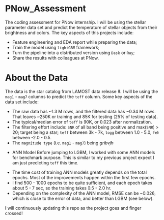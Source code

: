 # PNow_Assessment
The coding assessment for PNow internship. I will be using the stellar parameter data set and predict the temperature of stellar objects from their brightness and colors. The key aspects of this projects include:
- Feature engineering and EDA report while preparing the data;
- Train the model using `lightGBM` framework;
- Turn the pipeline into a distributed version using `Dask` or `Ray`;
- Share the results with colleagues at PNow.

# About the Data
The data is the star catalog from LAMOST data release 8. I will be using the `mag1` - `mag7` columns to predict the `teff` column. Some key aspects of the data set include:
- The raw data has ~1.3 M rows, and the filtered data has ~0.34 M rows. That leaves ~250K or training and 85K for testing (25% of testing data).
- The typical/median error of `teff` is 90K, or 0.023 after normalization.
- The filtering effort include: `SNR` of all band being positive and max(`SNR`) > 20; target being a star; `teff` between 3k - 7k, `logg` between 1.0 - 5.0, `feh` between -2.0 - 0.5.
- The `magnitude type` (i.e. `mag1` - `mag7`) being *gribvjh*

* ANN Model
Before jumping to LGBM, I worked with some ANN models for benchmark purpose. This is similar to my previous project expect I am just predicting `teff` this time.
- The time cost of training ANN models greatly depends on the total epochs. Most of the improvements happen within the first few epochs.
- I find 500 - 1000 epochs to be quite sufficient, and each epoch takes about 5 - 7 sec, so the training takes 0.5 - 2.0 hr.
- Depending on the complexity of the ANN model, RMSE can be ~0.026, which is close to the error of data, and better than LGBM (see below).




I will continuously updating this repo as the project goes and finger crossed!
